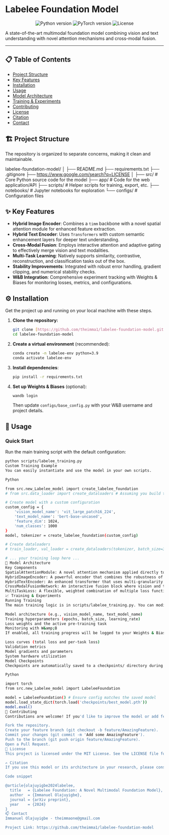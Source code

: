 # Labelee Foundation Model

<p align="center">
  <img src="https://img.shields.io/badge/Python-3.9+-blue.svg" alt="Python version">
  <img src="https://img.shields.io/badge/PyTorch-2.0+-orange.svg" alt="PyTorch version">
  <img src="https://img.shields.io/badge/License-MIT-green.svg" alt="License">
</p>

A state-of-the-art multimodal foundation model combining vision and text understanding with novel attention mechanisms and cross-modal fusion.

---

## 📋 Table of Contents

- [Project Structure](#-project-structure)
- [Key Features](#-key-features)
- [Installation](#-installation)
- [Usage](#-usage)
- [Model Architecture](#-model-architecture)
- [Training & Experiments](#-training--experiments)
- [Contributing](#-contributing)
- [License](#-license)
- [Citation](#-citation)
- [Contact](#-contact)

## 🏗️ Project Structure

The repository is organized to separate concerns, making it clean and maintainable.

labelee-foundation-model/
│
├── README.md
├── requirements.txt
├── .gitignore
├── https://www.google.com/search?q=LICENSE
│
├── src/                # Core Python source code for the model
├── app/                # Code for the web application/API
├── scripts/            # Helper scripts for training, export, etc.
├── notebooks/          # Jupyter notebooks for exploration
└── configs/            # Configuration files


## ✨ Key Features

-   **Hybrid Image Encoder**: Combines a `timm` backbone with a novel spatial attention module for enhanced feature extraction.
-   **Hybrid Text Encoder**: Uses `Transformers` with custom semantic enhancement layers for deeper text understanding.
-   **Cross-Modal Fusion**: Employs interactive attention and adaptive gating to effectively merge vision and text modalities.
-   **Multi-Task Learning**: Natively supports similarity, contrastive, reconstruction, and classification tasks out of the box.
-   **Stability Improvements**: Integrated with robust error handling, gradient clipping, and numerical stability checks.
-   **W&B Integration**: Comprehensive experiment tracking with Weights & Biases for monitoring losses, metrics, and configurations.

## ⚙️ Installation

Get the project up and running on your local machine with these steps.

1.  **Clone the repository:**
    ```bash
    git clone [https://github.com/theimma1/labelee-foundation-model.git](https://github.com/theimma1/labelee-foundation-model.git)
    cd labelee-foundation-model
    ```

2.  **Create a virtual environment** (recommended):
    ```bash
    conda create -n labelee-env python=3.9
    conda activate labelee-env
    ```

3.  **Install dependencies**:
    ```bash
    pip install -r requirements.txt
    ```

4.  **Set up Weights & Biases** (optional):
    ```bash
    wandb login
    ```
    Then update `configs/base_config.py` with your W&B username and project details.

## 🚀 Usage

### Quick Start

Run the main training script with the default configuration:

```bash
python scripts/labelee_training.py
Custom Training Example
You can easily instantiate and use the model in your own scripts.

Python

from src.new_Labelee_model import create_labelee_foundation
# from src.data_loader import create_dataloaders # Assuming you build this

# Create model with a custom configuration
custom_config = {
    'vision_model_name': 'vit_large_patch16_224',
    'text_model_name': 'bert-base-uncased',
    'feature_dim': 1024,
    'num_classes': 1000
}
model, tokenizer = create_labelee_foundation(custom_config)

# Create dataloaders
# train_loader, val_loader = create_dataloaders(tokenizer, batch_size=32)

# ... your training loop here ...
🧠 Model Architecture
Key Components
SpatialAttentionModule: A novel attention mechanism applied directly to image features to focus on relevant spatial areas.
HybridImageEncoder: A powerful encoder that combines the robustness of a pre-trained TIMM backbone with our custom spatial attention processing.
HybridTextEncoder: An enhanced transformer that uses multi-granularity aggregation for superior semantic understanding.
CrossModalFusionNetwork: An interactive fusion block where vision and text features iteratively refine one another through attention.
MultiTaskLoss: A flexible, weighted combination of multiple loss functions (BCE, Cross-Entropy, MSE) to handle diverse pre-training objectives.
📈 Training & Experiments
Running Training
The main training logic is in scripts/labelee_training.py. You can modify the default configuration in configs/base_config.py to change:

Model architecture (e.g., vision_model_name, text_model_name)
Training hyperparameters (epochs, batch_size, learning_rate)
Loss weights and the active pre-training task
Monitoring with W&amp;B
If enabled, all training progress will be logged to your Weights & Biases dashboard, including:

Loss curves (total loss and per-task loss)
Validation metrics
Model gradients and parameters
System hardware utilization
Model Checkpoints
Checkpoints are automatically saved to a checkpoints/ directory during training. You can load a trained model using:

Python

import torch
from src.new_Labelee_model import LabeleeFoundation

model = LabeleeFoundation() # Ensure config matches the saved model
model.load_state_dict(torch.load('checkpoints/best_model.pth'))
model.eval()
🤝 Contributing
Contributions are welcome! If you'd like to improve the model or add features, please follow these steps:

Fork the repository.
Create your feature branch (git checkout -b feature/AmazingFeature).
Commit your changes (git commit -m 'Add some AmazingFeature').
Push to the branch (git push origin feature/AmazingFeature).
Open a Pull Request.
📄 License
This project is licensed under the MIT License. See the LICENSE file for details.

✍️ Citation
If you use this model or its architecture in your research, please consider citing:

Code snippet

@article{olajuyigbe2024labelee,
  title   = {Labelee Foundation: A Novel Multimodal Foundation Model},
  author  = {Immanuel Olajuyigbe},
  journal = {arXiv preprint},
  year    = {2024}
}
📫 Contact
Immanuel Olajuyigbe - theimmaone@gmail.com

Project Link: https://github.com/theimma1/labelee-foundation-model
